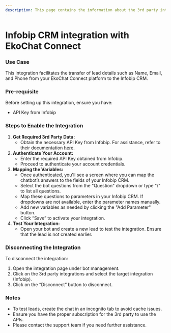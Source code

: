 ```yaml
---
description: This page contains the information about the 3rd party integrations.
---
```


# Infobip CRM integration with EkoChat Connect

### Use Case

This integration facilitates the transfer of lead details such as Name, Email, and Phone from your EkoChat Connect platform to the Infobip CRM.

### Pre-requisite

Before setting up this integration, ensure you have:

* API Key from Infobip

### Steps to Enable the Integration

1. **Get Required 3rd Party Data:**
   * Obtain the necessary API Key from Infobip. For assistance, refer to their documentation [here](https://www.infobip.com/docs/api/platform/account-management/create-api-key).
2. **Authenticate Your Account:**
   * Enter the required API Key obtained from Infobip.
   * Proceed to authenticate your account credentials.
3. **Mapping the Variables:**
   * Once authenticated, you'll see a screen where you can map the chatbot’s answers to the fields of your Infobip CRM.
   * Select the bot questions from the "Question" dropdown or type "/" to list all questions.
   * Map these questions to parameters in your Infobip CRM. If dropdowns are not available, enter the parameter names manually.
   * Add new variables as needed by clicking the "Add Parameter" button.
   * Click “Save” to activate your integration.
4. **Test Your Integration:**
   * Open your bot and create a new lead to test the integration. Ensure that the lead is not created earlier.

### Disconnecting the Integration

To disconnect the integration:

1. Open the integration page under bot management.
2. Click on the 3rd party integrations and select the target integration (Infobip).
3. Click on the “Disconnect” button to disconnect.

### Notes

* To test leads, create the chat in an incognito tab to avoid cache issues.
* Ensure you have the proper subscription for the 3rd party to use the APIs.
* Please contact the support team if you need further assistance.
